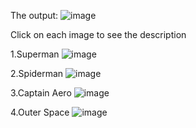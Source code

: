 The output:
![image](https://github.com/OphiliaFradarick/Comic-World-Stage---VR-Project/assets/76613993/5d83aee9-520b-4d58-8105-0d778e59cf57)

Click on each image to see the description

1.Superman
![image](https://github.com/OphiliaFradarick/Comic-World-Stage---VR-Project/assets/76613993/ce05af5e-865f-4221-bea9-fe039d9cef53)

2.Spiderman
![image](https://github.com/OphiliaFradarick/Comic-World-Stage---VR-Project/assets/76613993/5cba305f-6837-4ba0-a039-2080c25aa371)

3.Captain Aero
![image](https://github.com/OphiliaFradarick/Comic-World-Stage---VR-Project/assets/76613993/62d7a554-f4a1-4fe9-8e7f-e1899ea4edf4)

4.Outer Space
![image](https://github.com/OphiliaFradarick/Comic-World-Stage---VR-Project/assets/76613993/2b56e510-d42d-476a-9fe4-96f9b323ef64)

